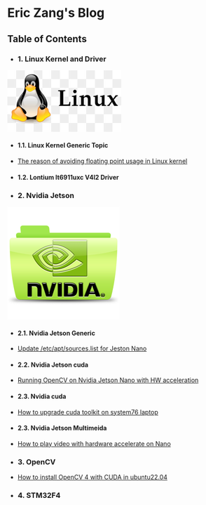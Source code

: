 # Eric Zang's Blog

## Table of Contents



* ### 1. Linux Kernel and Driver

![](./asset/linux/img/linux-kernel-icon.jpg)
* #### 1.1. Linux Kernel Generic Topic

* [The reason of avoiding floating point usage in Linux kernel](./post/linux-kernel/generic/no-floating-point-kernel.md)

* #### 1.2. Lontium lt6911uxc V4l2 Driver


* ### 2. Nvidia Jetson
![](./asset/nvidia/img/nvidia-icon.png)


* #### 2.1. Nvidia Jetson Generic 
* [Update /etc/apt/sources.list for Jeston Nano](./post/nvidia/cuda/sources.list-update.md)
* #### 2.2. Nvidia Jetson cuda

* [Running OpenCV on Nvidia Jetson Nano with HW acceleration](./post/nvidia/cuda/opencv-nano.md)

* #### 2.3. Nvidia cuda

* [How to upgrade cuda toolkit on system76 laptop](./post/nvidia/cuda/cuda-toolkit-system76.md)

* #### 2.3. Nvidia Jetson Multimeida 
* [How to play video with hardware accelerate on Nano](./post/nvidia/multimedia-api/video-hw-codec.md)




* ### 3. OpenCV
* [How to install OpenCV 4 with CUDA in ubuntu22.04](./post/opencv/opencv-cuda.md)
* ### 4. STM32F4

